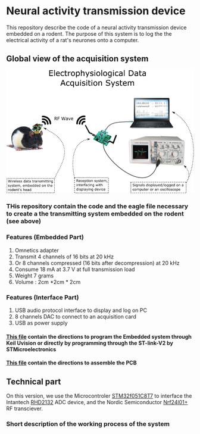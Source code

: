 # Neural activity transmission device 

This repository describe the code of a neural activity transmission device embedded on a rodent.
The purpose of this system is to log the the electrical activity of a rat's neurones onto a computer.

## Global view of the acquisition system 

![alt text][global_system]

[global_system]: https://raw.githubusercontent.com/pseudoincorrect/Electrophy_Embedded_System/master/pictures/global_system.png "Global data acquisition system"


### THis repository contain the code and the eagle file necessary to create a the transmitting system embedded on the rodent (see above)


### Features (Embedded Part)

1. Omnetics adapter
2. Transmit 4 channels of 16 bits at 20 kHz 
3. Or 8 channels compressed (16 bits after decompression) at 20 kHz
4. Consume 18 mA at 3.7 V at full transmission load
5. Weight 7 grams 
6. Volume : 2cm *2cm * 2cm 


### Features (Interface Part)

1. USB audio protocol interface to display and log on PC
2. 8 channels DAC to connect to an acquisition card
3. USB as power supply

#### [This file]( https://github.com/pseudoincorrect/Electrophy_Base_System/UserManual.txt)  contain the directions to program the Embedded system through Keil Uvision or directly by programming through the ST-link-V2 by STMicroelectronics

#### [This file]( https://github.com/pseudoincorrect/Electrophy_Base_System/Eagle/AssemblyDirection.txt) contain the directions to assemble the PCB


## Technical part

On this version, we use the Microcontroler [STM32f051C8T7](http://www.st.com/web/en/catalog/mmc/SC1169/SS1574/LN7/PF251889) to interface the Intantech [RHD2132](http://www.intantech.com/products_RHD2000.html) ADC device, and the Nordic Semiconductor [Nrf24l01+](http://www.nordicsemi.com/eng/Products/2.4GHz-RF/nRF24L01) RF transciever.

### Short description of the working process of the system

